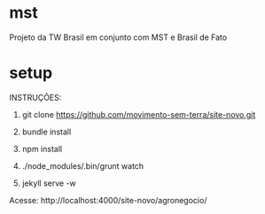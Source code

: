 mst
===

Projeto da TW Brasil em conjunto com MST e Brasil de Fato

# setup

INSTRUÇÕES:

1) git clone https://github.com/movimento-sem-terra/site-novo.git

2) bundle install

3) npm install

4) ./node_modules/.bin/grunt watch

5) jekyll serve -w

Acesse: http://localhost:4000/site-novo/agronegocio/
